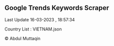 

## Google Trends Keywords Scraper 
 
Last Update 16-03-2023 , 18:57:34

Country List :
VIETNAM.json



© Abdul Muttaqin 
